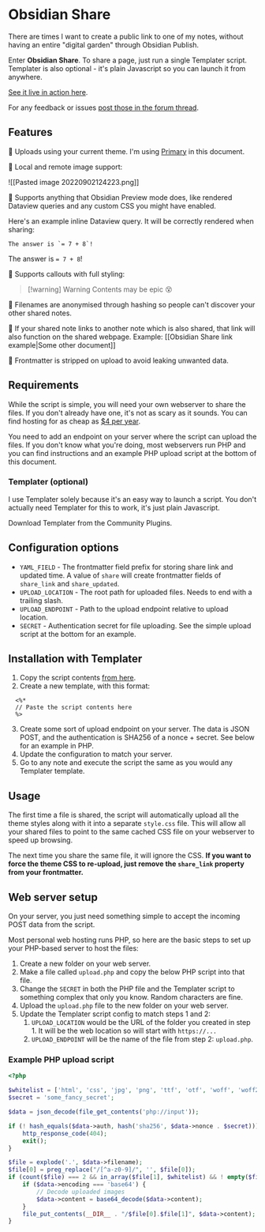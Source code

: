 # Obsidian Share

There are times I want to create a public link to one of my notes, without having an entire "digital garden" through Obsidian Publish.

Enter **Obsidian Share**. To share a page, just run a single Templater script. Templater is also optional - it's plain Javascript so you can launch it from anywhere.

[See it live in action here](https://share.alan.fyi/572e1ae4a0aeadf5943862d1deaf8fe6.html).

For any feedback or issues [post those in the forum thread](https://forum.obsidian.md/t/obsidian-share-publicly-share-notes-without-needing-a-full-digital-garden-supports-themes-images-callouts-and-more/).

## Features

🔹 Uploads using your current theme. I'm using [Primary](https://github.com/ceciliamay/obsidianmd-theme-primary) in this document.

🔹 Local and remote image support:

![[Pasted image 20220902124223.png]]

🔹 Supports anything that Obsidian Preview mode does, like rendered Dataview queries and any custom CSS you might have enabled.

Here's an example inline Dataview query. It will be correctly rendered when sharing:

```
The answer is `= 7 + 8`!
```

The answer is `= 7 + 8`!

🔹 Supports callouts with full styling:

> [!warning] Warning
> Contents may be epic 😵

🔹 Filenames are anonymised through hashing so people can't discover your other shared notes.

🔹 If your shared note links to another note which is also shared, that link will also function on the shared webpage. Example: [[Obsidian Share link example|Some other document]]

🔹 Frontmatter is stripped on upload to avoid leaking unwanted data.

## Requirements

While the script is simple, you will need your own webserver to share the files. If you don't already have one, it's not as scary as it sounds. You can find hosting for as cheap as [$4 per year](https://hostdive.com/shared).

You need to add an endpoint on your server where the script can upload the files. If you don't know what you're doing, most webservers run PHP and you can find instructions and an example PHP upload script at the bottom of this document.

### Templater (optional)
I use Templater solely because it's an easy way to launch a script. You don't actually need Templater for this to work, it's just plain Javascript.

Download Templater from the Community Plugins.

## Configuration options

- `YAML_FIELD` - The frontmatter field prefix for storing share link and updated time. A value of `share` will create frontmatter fields of `share_link` and `share_updated`.
- `UPLOAD_LOCATION` - The root path for uploaded files. Needs to end with a trailing slash.
- `UPLOAD_ENDPOINT` - Path to the upload endpoint relative to  upload location.
- `SECRET` - Authentication secret for file uploading. See the simple upload script at the bottom for an example.

## Installation with Templater

1. Copy the script contents [from here](https://github.com/alangrainger/obsidian-share/blob/main/obsidian-share.js).
2. Create a new template, with this format:
```
  <%*
  // Paste the script contents here
  %> 
```
3. Create some sort of upload endpoint on your server. The data is JSON POST, and the authentication is SHA256 of a nonce + secret. See below for an example in PHP.
4. Update the configuration to match your server.
5. Go to any note and execute the script the same as you would any Templater template.

## Usage

The first time a file is shared, the script will automatically upload all the theme styles along with it into a separate `style.css` file. This will allow all your shared files to point to the same cached CSS file on your webserver to speed up browsing.

The next time you share the same file, it will ignore the CSS. **If you want to force the theme CSS to re-upload, just remove the `share_link` property from your frontmatter.**

## Web server setup

On your server, you just need something simple to accept the incoming POST data from the script. 

Most personal web hosting runs PHP, so here are the basic steps to set up your PHP-based server to host the files:

1.  Create a new folder on your web server.
2.  Make a file called `upload.php` and copy the below PHP script into that file.
3.  Change the `SECRET` in both the PHP file and the Templater script to something complex that only you know. Random characters are fine.
4.  Upload the `upload.php` file to the new folder on your web server.
5.  Update the Templater script config to match steps 1 and 2:
	1. `UPLOAD_LOCATION` would be the URL of the folder you created in step 1. It will be the web location so will start with `https://...`
	2. `UPLOAD_ENDPOINT` will be the name of the file from step 2: `upload.php`.

### Example PHP upload script

```php
<?php

$whitelist = ['html', 'css', 'jpg', 'png', 'ttf', 'otf', 'woff', 'woff2'];
$secret = 'some_fancy_secret';

$data = json_decode(file_get_contents('php://input'));

if (! hash_equals($data->auth, hash('sha256', $data->nonce . $secret))) {
    http_response_code(404);
    exit();
}

$file = explode('.', $data->filename);
$file[0] = preg_replace("/[^a-z0-9]/", '', $file[0]);
if (count($file) === 2 && in_array($file[1], $whitelist) && ! empty($file[0])) {
    if ($data->encoding === 'base64') {
        // Decode uploaded images
        $data->content = base64_decode($data->content);
    }
    file_put_contents(__DIR__ . "/$file[0].$file[1]", $data->content);
}
```
